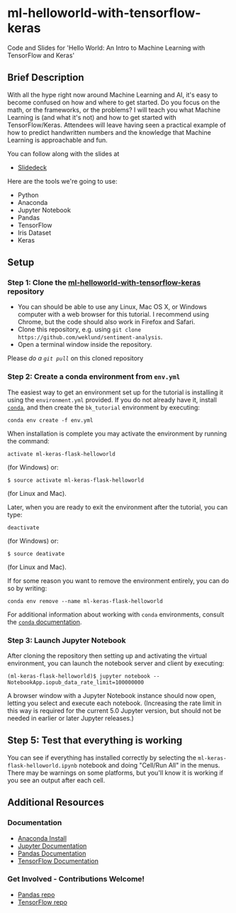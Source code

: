 # ml-helloworld-with-tensorflow-keras
Code and Slides for 'Hello World: An  Intro to Machine Learning with TensorFlow and Keras'


## Brief Description

With all the hype right now around Machine Learning and AI, it's easy to become confused on how and where to get started. Do you focus on the math, or the frameworks, or the problems? I will teach you what Machine Learning is (and what it's not) and how to get started with TensorFlow/Keras. Attendees will leave having seen a practical example of how to predict handwritten numbers and the knowledge that Machine Learning is approachable and fun.

You can follow along with the slides at 

 - [Slidedeck](https://docs.google.com/presentation/d/1gTPX4vpLJAT10m2sOMZOwFxPNYQrtXPRpJntnS_SBX8/edit?usp=sharing)


Here are the tools we're going to use:

  - Python
  - Anaconda
  - Jupyter Notebook
  - Pandas
  - TensorFlow
  - Iris Dataset
  - Keras
 

## Setup
### Step 1: Clone the [ml-helloworld-with-tensorflow-keras](https://github.com/weklund/ml-helloworld-with-tensorflow-keras/) repository

- You can should be able to use any Linux, Mac OS X, or Windows computer with a web browser for this tutorial.  I recommend using Chrome, but the code should also work in Firefox and Safari.
- Clone this repository, e.g. using `git clone https://github.com/weklund/sentiment-analysis`.
- Open a terminal window inside the repository.

Please *do a `git pull`* on this cloned repository 

### Step 2: Create a conda environment from `env.yml`

The easiest way to get an environment set up for the tutorial is installing it using the `environment.yml` provided. If you do not already have it, install [`conda`](https://www.continuum.io/downloads), and then create the `bk_tutorial` environment by executing:
```
conda env create -f env.yml
```

When installation is complete you may activate the environment by running the command:
```
activate ml-keras-flask-helloworld
```
(for Windows) or:
```
$ source activate ml-keras-flask-helloworld
```
(for Linux and Mac).

Later, when you are ready to exit the environment after the tutorial, you can type:
```
deactivate
```
(for Windows) or:
```
$ source deativate
```
(for Linux and Mac).

If for some reason you want to remove the environment entirely, you can do so by writing:
```
conda env remove --name ml-keras-flask-helloworld
```

For additional information about working with `conda` environments, consult the [`conda` documentation](https://conda.io/docs/using/envs.html#managing-environments).

### Step 3: Launch Jupyter Notebook
After cloning the repository then setting up and activating the virtual environment, you can launch the notebook server and client by executing:
```
(ml-keras-flask-helloworld)$ jupyter notebook --NotebookApp.iopub_data_rate_limit=100000000
```

A browser window with a Jupyter Notebook instance should now open, letting
you select and execute each notebook. (Increasing the rate limit in
this way is required for the current 5.0 Jupyter version, but should
not be needed in earlier or later Jupyter releases.)


Step 5: Test that everything is working
---------------------------------------

You can see if everything has installed correctly by selecting the
`ml-keras-flask-helloworld.ipynb` notebook and doing "Cell/Run All" in the menus.
There may be warnings on some platforms, but you'll know it is working
if you see an output after each cell.



## Additional Resources
### Documentation
  - [Anaconda Install](https://docs.anaconda.com/anaconda/install/)
  - [Jupyter Documentation](https://jupyter.readthedocs.io/en/latest/)
  - [Pandas Documentation](http://pandas.pydata.org/)
  - [TensorFlow Documentation](https://www.tensorflow.org/get_started/)

### Get Involved - **Contributions Welcome!**
  - [Pandas repo](https://github.com/pandas-dev/pandas)
  - [TensorFlow repo](https://github.com/tensorflow/tensorflow)

